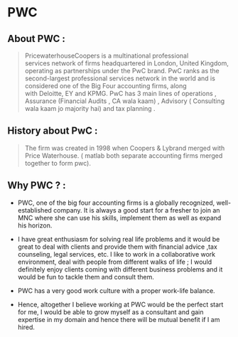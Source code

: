 # PWC

## About PWC : 

> PricewaterhouseCoopers is a multinational professional services network of firms headquartered in London, United Kingdom, operating as partnerships under the PwC brand. PwC ranks as the second-largest professional services network in the world and is considered one of the Big Four accounting firms, along with Deloitte, EY and KPMG. PwC has 3 main lines of operations , Assurance (Financial Audits , CA wala kaam) , Advisory ( Consulting wala kaam jo majority hai) and tax planning .

## History about PwC : 

> The firm was created in 1998 when Coopers & Lybrand merged with Price Waterhouse. ( matlab both separate accounting firms merged together to form pwc).

## Why PWC ?  :

- PWC, one of the big four accounting firms is a globally recognized, well-established company. It is always a good start for a fresher to join an MNC where she can use his skills, implement them as well as expand his horizon.

- I have great enthusiasm for solving real life problems and it would be great to deal with clients and provide them with financial advice ,tax counseling, legal services, etc. I like to work in a collaborative work environment, deal with people from different walks of life ; I would definitely enjoy clients coming with different business problems and it would be fun to tackle them and consult them.

- PWC has a very good work culture with a proper work-life balance.

- Hence, altogether I believe working at PWC would be the perfect start for me, I would be able to grow myself as a consultant and gain expertise in my domain and hence there will be mutual benefit if I am hired.
